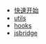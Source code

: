<!-- docs/_sidebar.md -->

- [快速开始](/)
- [utils](utils.md)
- [hooks](hooks.md)
- [jsbridge](jsbridge.md)
